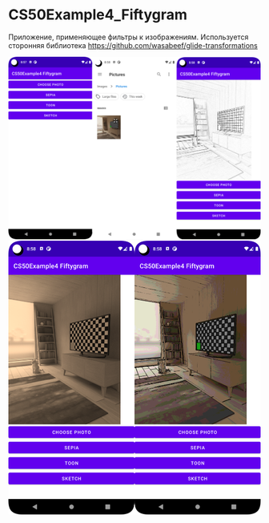 # CS50Example4_Fiftygram
Приложение, применяющее фильтры к изображениям. Используется сторонняя библиотека https://github.com/wasabeef/glide-transformations

<img src="Screenshot_20230608_235744.png">

<img src="Screenshot_20230608_235831.png">
